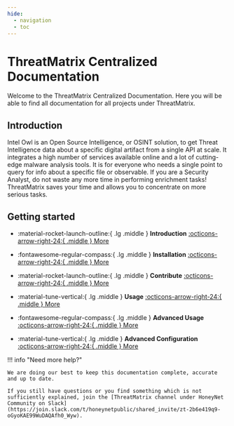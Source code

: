 ```yaml
---
hide:
  - navigation
  - toc
---
```


# ThreatMatrix Centralized Documentation

Welcome to the ThreatMatrix Centralized Documentation. Here you will be able to find all documentation for all projects under ThreatMatrix.

## Introduction

Intel Owl is an Open Source Intelligence, or OSINT solution, to get Threat Intelligence data about a specific digital artifact from a single API at scale. It integrates a high number of services available online and a lot of cutting-edge malware analysis tools. It is for everyone who needs a single point to query for info about a specific file or observable. If you are a Security Analyst, do not waste any more time in performing enrichment tasks! ThreatMatrix saves your time and allows you to concentrate on more serious tasks.

## Getting started

<div class="grid cards" markdown>

- :material-rocket-launch-outline:{ .lg .middle } **Introduction**
  [:octicons-arrow-right-24:{ .middle } More](ThreatMatrix/introduction.md)

- :fontawesome-regular-compass:{ .lg .middle } **Installation**
  [:octicons-arrow-right-24:{ .middle } More](ThreatMatrix/installation.md)

- :material-rocket-launch-outline:{ .lg .middle } **Contribute**
  [:octicons-arrow-right-24:{ .middle } More](ThreatMatrix/contribute.md)

- :material-tune-vertical:{ .lg .middle } **Usage**
  [:octicons-arrow-right-24:{ .middle } More](ThreatMatrix/usage.md)

- :fontawesome-regular-compass:{ .lg .middle } **Advanced Usage**
  [:octicons-arrow-right-24:{ .middle } More](ThreatMatrix/advanced_usage.md)

- :material-tune-vertical:{ .lg .middle } **Advanced Configuration**
  [:octicons-arrow-right-24:{ .middle } More](ThreatMatrix/advanced_configuration.md)

</div>

!!! info "Need more help?"

    We are doing our best to keep this documentation complete, accurate and up to date.

    If you still have questions or you find something which is not sufficiently explained, join the [ThreatMatrix channel under HoneyNet Community on Slack](https://join.slack.com/t/honeynetpublic/shared_invite/zt-2b6e419q9-oGyoKAE99WuDAQAfh0_Wyw).

</div>
<br /><br /><br />
